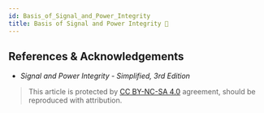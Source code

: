 ```yaml
---
id: Basis_of_Signal_and_Power_Integrity
title: Basis of Signal and Power Integrity 🚧
---
```


## References & Acknowledgements

- *Signal and Power Integrity - Simplified, 3rd Edition*

> This article is protected by [CC BY-NC-SA 4.0](https://creativecommons.org/licenses/by/4.0/deed.en) agreement, should be reproduced with attribution.
